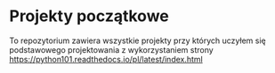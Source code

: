 # Projekty początkowe

To repozytorium zawiera wszystkie projekty przy których uczyłem się podstawowego projektowania z wykorzystaniem strony https://python101.readthedocs.io/pl/latest/index.html

